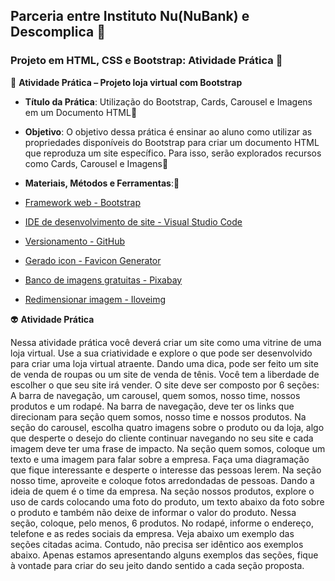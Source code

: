 ## Parceria entre Instituto Nu(NuBank) e Descomplica 🤝

###  Projeto em HTML, CSS e Bootstrap: Atividade Prática 👣

🦉 **Atividade Prática – Projeto loja virtual com Bootstrap**


* **Título da Prática**: Utilização do Bootstrap, Cards, Carousel e Imagens em um Documento HTML🤔
* **Objetivo**:  O objetivo dessa prática é ensinar ao aluno como utilizar as propriedades disponíveis do Bootstrap para criar um documento HTML que reproduza um site específico. Para isso, serão explorados recursos como Cards, Carousel e Imagens🎯
* **Materiais, Métodos e Ferramentas**:🧙

* [Framework web - Bootstrap](https://getbootstrap.com/)
* [IDE de desenvolvimento de site - Visual Studio Code](https://code.visualstudio.com/) 
* [Versionamento - GitHub](https://github.com)
* [Gerado icon - Favicon Generator](https://www.favicon-generator.org/)
* [Banco de imagens gratuitas - Pixabay](https://pixabay.com/pt/vectors/cogumelo-admirador-de-arte-anime-7010773/)
* [Redimensionar imagem - Iloveimg](https://www.iloveimg.com/pt/redimensionar-imagem#resize-options,pixels)

👽 **Atividade Prática**

Nessa atividade prática você deverá criar um site como uma vitrine de uma loja virtual. Use a sua
criatividade e explore o que pode ser desenvolvido para criar uma loja virtual atraente. Dando uma dica, pode
ser feito um site de venda de roupas ou um site de venda de tênis. Você tem a liberdade de escolher o que seu
site irá vender. O site deve ser composto por 6 seções: A barra de navegação, um carousel, quem somos,
nosso time, nossos produtos e um rodapé. Na barra de navegação, deve ter os links que direcionam para
seção quem somos, nosso time e nossos produtos. Na seção do carousel, escolha quatro imagens sobre o
produto ou da loja, algo que desperte o desejo do cliente continuar navegando no seu site e cada imagem
deve ter uma frase de impacto. Na seção quem somos, coloque um texto e uma imagem para falar sobre a
empresa. Faça uma diagramação que fique interessante e desperte o interesse das pessoas lerem. Na seção
nosso time, aproveite e coloque fotos arredondadas de pessoas. Dando a ideia de quem é o time da empresa.
Na seção nossos produtos, explore o uso de cards colocando uma foto do produto, um texto abaixo da foto
sobre o produto e também não deixe de informar o valor do produto. Nessa seção, coloque, pelo menos, 6
produtos. No rodapé, informe o endereço, telefone e as redes sociais da empresa. Veja abaixo um exemplo
das seções citadas acima. Contudo, não precisa ser idêntico aos exemplos abaixo. Apenas estamos
apresentando alguns exemplos das seções, fique à vontade para criar do seu jeito dando sentido a cada seção
proposta.

